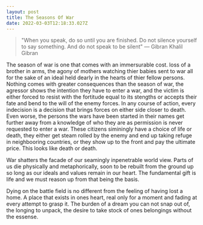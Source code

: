 ```yaml
---
layout: post
title: The Seasons Of War
date: 2022-03-03T12:18:33.027Z
---
```

> "When you speak, do so until you are finished. Do not silence yourself to say something. And do not speak to be silent" ― Gibran Khalil Gibran

The season of war is one that comes with an immersurable cost. loss of a brother in arms, the agony of mothers watching thier babies sent to war all for the sake of an ideal held dearly in the hearts of thier fellow persons. Nothing comes with greater consequences than the season of war, the agressor shows the intention they have to enter a war, and the victim is either forced to resist with the fortitude equal to its stengths or accepts their fate and bend to the will of the enemy forces. In any course of action, every indecision is a decision that brings forces on either side closer to death. Even worse, the persons the wars have been started in their names get further away from a knowledge of who they are as permission is never requested to enter a war. These citizens siminingly have a choice of life or death, they either get steam rolled by the enemy and end up taking refuge in neighbooring countries, or they show up to the front and pay the ultimate price. This looks like death or death.   

<!--more-->
War shatters the facade of our seamingly inpenetrable world view. Parts of us die physically and metaphorically, soon to be rebuilt from the ground up so long as our ideals and values remain in our heart. The fundamental gift is life and we must reason up from that being the basis.

Dying on the battle field is no different from the feeling of having lost a home. A place that exists in ones heart, real only for a moment and fading at every attempt to grasp it. The burden of a dream you can not snap out of, the longing to unpack, the desire to take stock of ones belongings without the essense.



